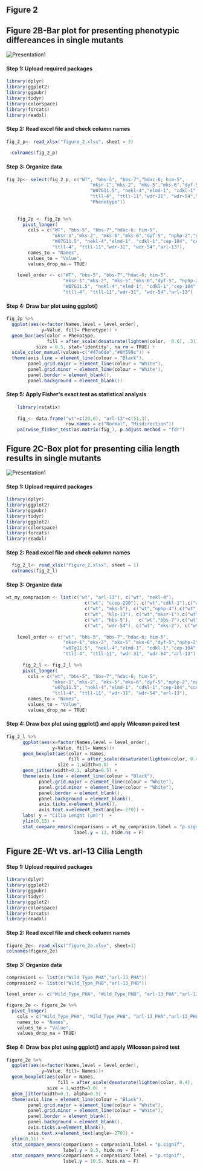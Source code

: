 ## Figure 2

##  Figure 2B-Bar plot for presenting phenotypic differeances in single mutants
![Presentation1](https://github.com/mervegulturan/BBSome-regulates-ARL13B-dependent-joint-elongation-of-two-distinct-cilia-in-C.-elegans/assets/96948625/ce2ec542-2185-4f2d-b911-05178a4425eb)


#### Step 1: Upload required packages

``` Java  
library(dplyr)
library(ggplot2)
library(ggpubr)
library(tidyr)
library(colorspace)
library(forcats)
library(readxl)
```

#### Step 2: Read excel file and check column names

``` Java  
fig_2_p<- read_xlsx("figure_2.xlsx", sheet = 3)
  
  colnames(fig_2_p)
```

#### Step 3: Organize data

``` Java 
fig_2p<- select(fig_2_p, c("WT", "bbs-5", "bbs-7","hdac-6; him-5",
                               "mksr-1","mks-2", "mks-5","mks-6","dyf-5", "nphp-2","nphp-4","kap-1", "klp-13",
                               "W07G11.5", "nekl-4","elmd-1", "cdkl-1","cep-104", "ccep-290",
                               "ttll-4", "ttll-11","wdr-31", "wdr-54","arl-13",
                               "Phenotype"))
    
    
    fig_2p <- fig_2p %>%
      pivot_longer(
        cols = c("WT", "bbs-5", "bbs-7","hdac-6; him-5",
                 "mksr-1","mks-2", "mks-5","mks-6","dyf-5", "nphp-2","nphp-4","kap-1", "klp-13",
                 "W07G11.5", "nekl-4","elmd-1", "cdkl-1","cep-104", "ccep-290",
                 "ttll-4", "ttll-11","wdr-31", "wdr-54","arl-13"),
        names_to = "Names",
        values_to = "Value",
        values_drop_na = TRUE)
    
    level_order <- c("WT", "bbs-5", "bbs-7","hdac-6; him-5",
                     "mksr-1","mks-2", "mks-5","mks-6","dyf-5", "nphp-2","nphp-4","kap-1", "klp-13",
                     "W07G11.5", "nekl-4","elmd-1", "cdkl-1","cep-104", "ccep-290",
                     "ttll-4", "ttll-11","wdr-31", "wdr-54","arl-13")
```

#### Step 4: Draw bar plot using ggplot()

``` Java 
fig_2p %>%
  ggplot(aes(x=factor(Names,level = level_order),
             y=Value, fill= Phenotype)) +
  geom_bar(aes(color = Phenotype,
               fill = after_scale(desaturate(lighten(color,  0.6), .3))),
           size = 0.5, stat='identity', na.rm = TRUE) +
  scale_color_manual(values=c("#47a6de","#0f599c")) +
  theme(axis.line = element_line(colour = "Black"),
        panel.grid.major = element_line(colour = "White"),
        panel.grid.minor = element_line(colour = "White"),
        panel.border = element_blank(),
        panel.background = element_blank())
``` 

#### Step 5: Apply Fisher's exact test as statistical analysis

``` Java 
    library(rstatix)
    
    fig_<- data.frame("wt"=c(20,0), "arl-13"=c(51,3),
                      row.names = c("Normal", "Misdirection"))
    pairwise_fisher_test(as.matrix(fig_), p.adjust.method = "fdr")
```

##  Figure 2C-Box plot for presenting cilia length results in single mutants

![Presentation1](https://github.com/mervegulturan/BBSome-regulates-ARL13B-dependent-joint-elongation-of-two-distinct-cilia-in-C.-elegans/assets/96948625/92f45a26-2885-418f-925c-cddfd6ed07b2)


#### Step 1: Upload required packages

``` Java  
library(dplyr)
library(ggplot2)
library(ggpubr)
library(tidyr)
library(ggplot2)
library(colorspace)
library(forcats)
library(readxl)
```

#### Step 2: Read excel file and check column names

``` Java  
  fig_2_l<- read_xlsx("figure_2.xlsx", sheet = 1)
  colnames(fig_2_l)
```

#### Step 3: Organize data

``` Java
wt_my_comprasion <- list(c("wt", "arl-13"), c("wt", "nekl-4"),
                             c("wt", "ccep-290"), c("wt","cdkl-1"),c("wt", "dyf-5"), c("wt", "hdac-6; him-5"),
                             c("wt", "mks-5"), c("wt","nphp-4"),c("wt", "nphp-2"), c("wt", "kap-1"),
                             c("wt", "klp-13"), c("wt","mksr-1"),c("wt", "cep-104"), c("wt", "ttll-11"),
                             c("wt", "bbs-5"),   c("wt","bbs-7"),c("wt", "ttll-4"), c("wt", "w07g11.5"), c("wt", "wdr-31"),
                             c("wt", "wdr-54"), c("wt", "mks-2"), c("wt", "elmd-1"), c("wt", "mks-6"))  
    
    level_order <- c("wt", "bbs-5", "bbs-7","hdac-6; him-5",
                     "mksr-1","mks-2", "mks-5","mks-6","dyf-5","nphp-2","nphp-4","kap-1", "klp-13",
                     "w07g11.5", "nekl-4","elmd-1", "cdkl-1","cep-104","ccep-290",
                     "ttll-4", "ttll-11", "wdr-31", "wdr-54","arl-13")
                     
      fig_2_l <- fig_2_l %>%
      pivot_longer(
        cols = c("wt", "bbs-5", "bbs-7","hdac-6; him-5",
                 "mksr-1","mks-2", "mks-5","mks-6","dyf-5","nphp-2","nphp-4","kap-1", "klp-13",
                 "w07g11.5", "nekl-4","elmd-1", "cdkl-1","cep-104","ccep-290",
                 "ttll-4", "ttll-11", "wdr-31", "wdr-54","arl-13"),
        names_to = "Names", 
        values_to = "Value",
        values_drop_na = TRUE)                
```  

#### Step 4: Draw box plot using ggplot() and apply Wilcoxon paired test

``` Java
fig_2_l %>%
      ggplot(aes(x=factor(Names,level = level_order), 
                 y=Value, fill= Names))+
      geom_boxplot(aes(color = Names,
                       fill = after_scale(desaturate(lighten(color, 0.4), .3))),
                   size = 1,width=0.8)  +
      geom_jitter(width=0.1, alpha=0.5) +
      theme(axis.line = element_line(colour = "Black"),
            panel.grid.major = element_line(colour = "White"),
            panel.grid.minor = element_line(colour = "White"),
            panel.border = element_blank(),
            panel.background = element_blank(),
            axis.ticks.x=element_blank(),
            axis.text.x=element_text(angle=-270)) +
      labs( y = "Cilia Lenght (µm)")  +
      ylim(0,15) +
      stat_compare_means(comparisons = wt_my_comprasion,label = "p.signif",
                         label.y = 13, hide.ns = F)
 ```
 
 ##  Figure 2E-Wt vs. arl-13 Cilia Length
 
#### Step 1: Upload required packages

``` Java  
library(dplyr)
library(ggplot2)
library(ggpubr)
library(tidyr)
library(ggplot2)
library(colorspace)
library(forcats)
library(readxl)
```

#### Step 2: Read excel file and check column names

``` Java
figure_2e<- read_xlsx("figure_2e.xlsx", sheet=1)
colnames(figure_2e)
```

#### Step 3: Organize data

``` Java
comprasion1 <- list(c("Wild_Type_PHA","arl-13_PHA"))
comprasion2 <- list(c("Wild_Type_PHB","arl-13_PHB"))

level_order <- c("Wild_Type_PHA", "Wild_Type_PHB", "arl-13_PHA","arl-13_PHB")

figure_2e <- figure_2e %>%
  pivot_longer(
    cols = c("Wild_Type_PHA", "Wild_Type_PHB", "arl-13_PHA","arl-13_PHB"),
    names_to = "Names", 
    values_to = "Value",
    values_drop_na = TRUE)
```  

#### Step 4: Draw box plot using ggplot() and apply Wilcoxon paired test

``` Java
figure_2e %>%
  ggplot(aes(x=factor(Names,level = level_order), 
             y=Value, fill= Names))+
  geom_boxplot(aes(color = Names,
                   fill = after_scale(desaturate(lighten(color, 0.4), .3))),
               size = 1,width=0.8)  +
  geom_jitter(width=0.1, alpha=0.5) +
  theme(axis.line = element_line(colour = "Black"),
        panel.grid.major = element_line(colour = "White"),
        panel.grid.minor = element_line(colour = "White"),
        panel.border = element_blank(),
        panel.background = element_blank(),
        axis.ticks.x=element_blank(),
        axis.text.x=element_text(angle=-270)) +
  ylim(0,11) +
  stat_compare_means(comparisons = comprasion1,label = "p.signif",
                     label.y = 9.5, hide.ns = F)+
  stat_compare_means(comparisons = comprasion2,label = "p.signif",
                     label.y = 10.5, hide.ns = F)
```
